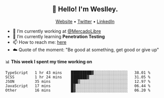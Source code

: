 <h2 align="center">👋 Hello! I'm Weslley.</h2>
<p align="center">
  <a href="http://weslleyneri.com.br">Website</a> •
  <a href="https://twitter.com/Weslley_Neri">Twitter</a> •
  <a href="https://www.linkedin.com/in/weslley-neri-3658908b">LinkedIn</a>
</p>


- 🔭 I’m currently working at [@MercadoLibre](https://github.com/mercadolibre)
- 🌱 I’m currently learning **Penetration Testing**
- 📫 How to reach me: [here](mailto:weslley39@gmail.com)
- ☁️ Quote of the moment: "Be good at something, get good or give up"

📊 **This week I spent my time working on**
<!--START_SECTION:waka-->

```text
TypeScript   1 hr 43 mins    █████████▓░░░░░░░░░░░░░░░   38.01 %
SCSS         1 hr 24 mins    ███████▓░░░░░░░░░░░░░░░░░   31.05 %
JSON         35 mins         ███▒░░░░░░░░░░░░░░░░░░░░░   12.97 %
JavaScript   17 mins         █▓░░░░░░░░░░░░░░░░░░░░░░░   06.44 %
Other        16 mins         █▓░░░░░░░░░░░░░░░░░░░░░░░   06.20 %
```

<!--END_SECTION:waka-->

<!-- Inspired by https://github.com/gruselhaus/gruselhaus -->